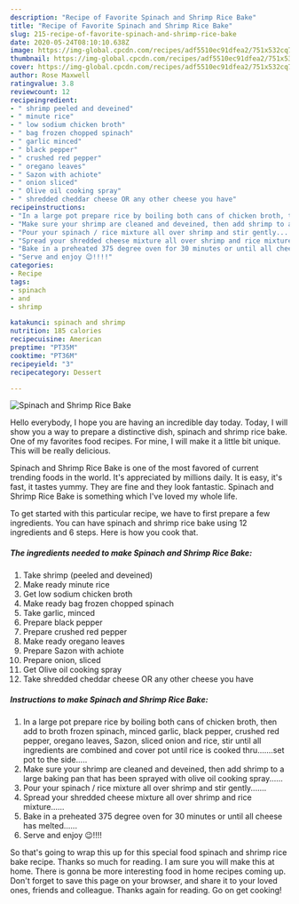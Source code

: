 ```yaml
---
description: "Recipe of Favorite Spinach and Shrimp Rice Bake"
title: "Recipe of Favorite Spinach and Shrimp Rice Bake"
slug: 215-recipe-of-favorite-spinach-and-shrimp-rice-bake
date: 2020-05-24T08:10:10.638Z
image: https://img-global.cpcdn.com/recipes/adf5510ec91dfea2/751x532cq70/spinach-and-shrimp-rice-bake-recipe-main-photo.jpg
thumbnail: https://img-global.cpcdn.com/recipes/adf5510ec91dfea2/751x532cq70/spinach-and-shrimp-rice-bake-recipe-main-photo.jpg
cover: https://img-global.cpcdn.com/recipes/adf5510ec91dfea2/751x532cq70/spinach-and-shrimp-rice-bake-recipe-main-photo.jpg
author: Rose Maxwell
ratingvalue: 3.8
reviewcount: 12
recipeingredient:
- " shrimp peeled and deveined"
- " minute rice"
- " low sodium chicken broth"
- " bag frozen chopped spinach"
- " garlic minced"
- " black pepper"
- " crushed red pepper"
- " oregano leaves"
- " Sazon with achiote"
- " onion sliced"
- " Olive oil cooking spray"
- " shredded cheddar cheese OR any other cheese you have"
recipeinstructions:
- "In a large pot prepare rice by boiling both cans of chicken broth, then add to broth frozen spinach, minced garlic, black pepper, crushed red pepper, oregano leaves, Sazon, sliced onion and rice, stir until all ingredients are combined and cover pot until rice is cooked thru.......set pot to the side....."
- "Make sure your shrimp are cleaned and deveined, then add shrimp to a large baking pan that has been sprayed with olive oil cooking spray......"
- "Pour your spinach / rice mixture all over shrimp and stir gently......."
- "Spread your shredded cheese mixture all over shrimp and rice mixture......"
- "Bake in a preheated 375 degree oven for 30 minutes or until all cheese has melted......"
- "Serve and enjoy 😉!!!!"
categories:
- Recipe
tags:
- spinach
- and
- shrimp

katakunci: spinach and shrimp 
nutrition: 185 calories
recipecuisine: American
preptime: "PT35M"
cooktime: "PT36M"
recipeyield: "3"
recipecategory: Dessert

---
```



![Spinach and Shrimp Rice Bake](https://img-global.cpcdn.com/recipes/adf5510ec91dfea2/751x532cq70/spinach-and-shrimp-rice-bake-recipe-main-photo.jpg)

Hello everybody, I hope you are having an incredible day today. Today, I will show you a way to prepare a distinctive dish, spinach and shrimp rice bake. One of my favorites food recipes. For mine, I will make it a little bit unique. This will be really delicious.

Spinach and Shrimp Rice Bake is one of the most favored of current trending foods in the world. It's appreciated by millions daily. It is easy, it's fast, it tastes yummy. They are fine and they look fantastic. Spinach and Shrimp Rice Bake is something which I've loved my whole life.




To get started with this particular recipe, we have to first prepare a few ingredients. You can have spinach and shrimp rice bake using 12 ingredients and 6 steps. Here is how you cook that.

<!--inarticleads1-->

##### The ingredients needed to make Spinach and Shrimp Rice Bake:

1. Take  shrimp (peeled and deveined)
1. Make ready  minute rice
1. Get  low sodium chicken broth
1. Make ready  bag frozen chopped spinach
1. Take  garlic, minced
1. Prepare  black pepper
1. Prepare  crushed red pepper
1. Make ready  oregano leaves
1. Prepare  Sazon with achiote
1. Prepare  onion, sliced
1. Get  Olive oil cooking spray
1. Take  shredded cheddar cheese OR any other cheese you have




<!--inarticleads2-->

##### Instructions to make Spinach and Shrimp Rice Bake:

1. In a large pot prepare rice by boiling both cans of chicken broth, then add to broth frozen spinach, minced garlic, black pepper, crushed red pepper, oregano leaves, Sazon, sliced onion and rice, stir until all ingredients are combined and cover pot until rice is cooked thru.......set pot to the side.....
1. Make sure your shrimp are cleaned and deveined, then add shrimp to a large baking pan that has been sprayed with olive oil cooking spray......
1. Pour your spinach / rice mixture all over shrimp and stir gently.......
1. Spread your shredded cheese mixture all over shrimp and rice mixture......
1. Bake in a preheated 375 degree oven for 30 minutes or until all cheese has melted......
1. Serve and enjoy 😉!!!!




So that's going to wrap this up for this special food spinach and shrimp rice bake recipe. Thanks so much for reading. I am sure you will make this at home. There is gonna be more interesting food in home recipes coming up. Don't forget to save this page on your browser, and share it to your loved ones, friends and colleague. Thanks again for reading. Go on get cooking!
